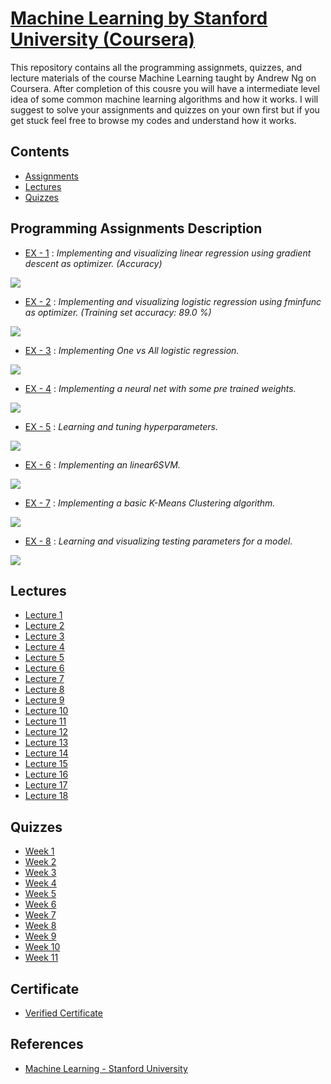# [Machine Learning by Stanford University (Coursera)](https://www.coursera.org/learn/machine-learning/)
This repository contains all the programming assignmets, quizzes, and lecture materials of the course Machine Learning taught by Andrew Ng on Coursera. After completion of this cousre you will have a intermediate level idea of some common machine learning algorithms and how it works. I will suggest to solve your assignments and quizzes on your own first but if you get stuck feel free to browse my codes and understand how it works.
## Contents
* [Assignments](https://github.com/SHANK885/Machine-Learning-Andrew-Ng/tree/master/Assignments)
* [Lectures](https://github.com/SHANK885/Machine-Learning-Andrew-Ng/tree/master/Lectures)
* [Quizzes](https://github.com/SHANK885/Machine-Learning-Andrew-Ng/tree/master/Quizzes)
## Programming Assignments Description
* [EX - 1](https://github.com/SHANK885/Machine-Learning-Andrew-Ng/tree/master/Assignments/machine-learning-ex1) : _Implementing and visualizing linear regression using gradient descent as optimizer. (Accuracy)_

![](/Visualizations/ex1.png)

* [EX - 2](https://github.com/SHANK885/Machine-Learning-Andrew-Ng/tree/master/Assignments/machine-learning-ex2) : *Implementing and visualizing logistic regression using fminfunc as optimizer. (Training set accuracy: 89.0 %)*

![](/Visualizations/ex2.png)

* [EX - 3](https://github.com/SHANK885/Machine-Learning-Andrew-Ng/tree/master/Assignments/machine-learning-ex3) : *Implementing One vs All logistic regression.*

![](/Visualizations/ex3.png)

* [EX - 4](https://github.com/SHANK885/Machine-Learning-Andrew-Ng/tree/master/Assignments/machine-learning-ex4) : *Implementing a neural net with some pre trained weights.*

![](/Visualizations/ex4.png)

* [EX - 5](https://github.com/SHANK885/Machine-Learning-Andrew-Ng/tree/master/Assignments/machine-learning-ex5) : *Learning and tuning hyperparameters.*

![](/Visualizations/ex5.png)

* [EX - 6](https://github.com/SHANK885/Machine-Learning-Andrew-Ng/tree/master/Assignments/machine-learning-ex6) : *Implementing an linear6SVM.*

![](/Visualizations/ex6.png)

* [EX - 7](https://github.com/SHANK885/Machine-Learning-Andrew-Ng/tree/master/Assignments/machine-learning-ex7) : *Implementing a basic K-Means Clustering algorithm.*

![](/Visualizations/ex7.png)

* [EX - 8](https://github.com/SHANK885/Machine-Learning-Andrew-Ng/tree/master/Assignments/machine-learning-ex8) : *Learning and visualizing testing parameters for a model.*

![](/Visualizations/ex8.png)

## Lectures
* [Lecture 1](https://github.com/SHANK885/Machine-Learning-Andrew-Ng/blob/master/Lectures/Lecture1.pdf)
* [Lecture 2](https://github.com/SHANK885/Machine-Learning-Andrew-Ng/blob/master/Lectures/Lecture2.pdf)
* [Lecture 3](https://github.com/SHANK885/Machine-Learning-Andrew-Ng/blob/master/Lectures/Lecture3.pdf)
* [Lecture 4](https://github.com/SHANK885/Machine-Learning-Andrew-Ng/blob/master/Lectures/Lecture4.pdf)
* [Lecture 5](https://github.com/SHANK885/Machine-Learning-Andrew-Ng/blob/master/Lectures/Lecture5.pdf)
* [Lecture 6](https://github.com/SHANK885/Machine-Learning-Andrew-Ng/blob/master/Lectures/Lecture6.pdf)
* [Lecture 7](https://github.com/SHANK885/Machine-Learning-Andrew-Ng/blob/master/Lectures/Lecture7.pdf)
* [Lecture 8](https://github.com/SHANK885/Machine-Learning-Andrew-Ng/blob/master/Lectures/Lecture8.pdf)
* [Lecture 9](https://github.com/SHANK885/Machine-Learning-Andrew-Ng/blob/master/Lectures/Lecture9.pdf)
* [Lecture 10](https://github.com/SHANK885/Machine-Learning-Andrew-Ng/blob/master/Lectures/Lecture10.pdf)
* [Lecture 11](https://github.com/SHANK885/Machine-Learning-Andrew-Ng/blob/master/Lectures/Lecture11.pdf)
* [Lecture 12](https://github.com/SHANK885/Machine-Learning-Andrew-Ng/blob/master/Lectures/Lecture12.pdf)
* [Lecture 13](https://github.com/SHANK885/Machine-Learning-Andrew-Ng/blob/master/Lectures/Lecture13.pdf)
* [Lecture 14](https://github.com/SHANK885/Machine-Learning-Andrew-Ng/blob/master/Lectures/Lecture14.pdf)
* [Lecture 15](https://github.com/SHANK885/Machine-Learning-Andrew-Ng/blob/master/Lectures/Lecture15.pdf)
* [Lecture 16](https://github.com/SHANK885/Machine-Learning-Andrew-Ng/blob/master/Lectures/Lecture16.pdf)
* [Lecture 17](https://github.com/SHANK885/Machine-Learning-Andrew-Ng/blob/master/Lectures/Lecture17.pdf)
* [Lecture 18](https://github.com/SHANK885/Machine-Learning-Andrew-Ng/blob/master/Lectures/Lecture18.pdf)
## Quizzes
* [Week 1](https://github.com/SHANK885/Machine-Learning-Andrew-Ng/tree/master/Quizzes/Week%201)
* [Week 2](https://github.com/SHANK885/Machine-Learning-Andrew-Ng/tree/master/Quizzes/Week%202)
* [Week 3](https://github.com/SHANK885/Machine-Learning-Andrew-Ng/tree/master/Quizzes/Week%203)
* [Week 4](https://github.com/SHANK885/Machine-Learning-Andrew-Ng/tree/master/Quizzes/Week%204)
* [Week 5](https://github.com/SHANK885/Machine-Learning-Andrew-Ng/tree/master/Quizzes/Week%205)
* [Week 6](https://github.com/SHANK885/Machine-Learning-Andrew-Ng/tree/master/Quizzes/Week%206)
* [Week 7](https://github.com/SHANK885/Machine-Learning-Andrew-Ng/tree/master/Quizzes/Week%207)
* [Week 8](https://github.com/SHANK885/Machine-Learning-Andrew-Ng/tree/master/Quizzes/Week%208)
* [Week 9](https://github.com/SHANK885/Machine-Learning-Andrew-Ng/tree/master/Quizzes/Week%209)
* [Week 10](https://github.com/SHANK885/Machine-Learning-Andrew-Ng/tree/master/Quizzes/Week%2010)
* [Week 11](https://github.com/SHANK885/Machine-Learning-Andrew-Ng/tree/master/Quizzes/Week%2011)

## Certificate
* [Verified Certificate](https://www.coursera.org/account/accomplishments/certificate/F5FU2ZGVW2AB)
## References
* [Machine Learning - Stanford University](https://www.coursera.org/learn/machine-learning/)
